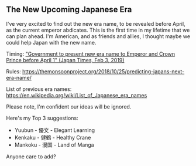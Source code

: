 ## The New Upcoming Japanese Era

I've very excited to find out the new era name, to be revealed before April, as the current emperor abdicates. This is the first time in my lifetime that we can plan ahead. I'm American, and as friends and allies, I thought maybe we could help Japan with the new name.

Timing: ["Government to present new era name to Emperor and Crown Prince before April 1" (Japan Times, Feb 3, 2019)](https://www.japantimes.co.jp/news/2019/02/03/national/government-present-new-era-name-emperor-crown-prince-april-1/#.XGnvc5OQHUK)

Rules: https://themonsoonproject.org/2018/10/25/predicting-japans-next-era-name/

List of previous era names: https://en.wikipedia.org/wiki/List_of_Japanese_era_names

Please note, I'm confident our ideas will be ignored.

Here's my Top 3 suggestions:

* Yuubun - 優文 - Elegant Learning
* Kenkaku - 健鶴 - Healthy Crane
* Mankoku - 漫国 - Land of Manga

Anyone care to add? 
